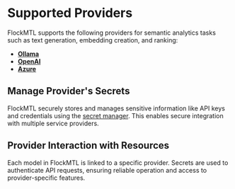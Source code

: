 # Supported Providers

FlockMTL supports the following providers for semantic analytics tasks such as text generation, embedding creation, and ranking:

- [**Ollama**](/docs/supported-providers/ollama)
- [**OpenAI**](/docs/supported-providers/openai)
- [**Azure**](/docs/supported-providers/azure)

## Manage Provider's Secrets

FlockMTL securely stores and manages sensitive information like API keys and credentials using the [secret manager](/docs/resource-management/secret-management). This enables secure integration with multiple service providers.

## Provider Interaction with Resources

Each model in FlockMTL is linked to a specific provider. Secrets are used to authenticate API requests, ensuring reliable operation and access to provider-specific features.
